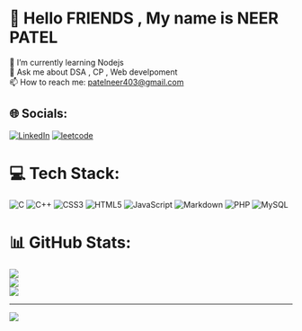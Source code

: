# 💫 Hello FRIENDS , My name is NEER PATEL 
🌱 I’m currently learning Nodejs<br>💬 Ask me about  DSA , CP , Web develpoment<br>📫 How to reach me: patelneer403@gmail.com


## 🌐 Socials:
[![LinkedIn](https://img.shields.io/badge/LinkedIn-%230077B5.svg?logo=linkedin&logoColor=white)](https://www.linkedin.com/in/neer-patel-b316b1237/)
[![leetcode](https://leetcode.com/_next/static/images/logo-dark-c96c407d175e36c81e236fcfdd682a0b.png) ](https://leetcode.com/neer_11/)

# 💻 Tech Stack:
![C](https://img.shields.io/badge/c-%2300599C.svg?style=for-the-badge&logo=c&logoColor=white) ![C++](https://img.shields.io/badge/c++-%2300599C.svg?style=for-the-badge&logo=c%2B%2B&logoColor=white) ![CSS3](https://img.shields.io/badge/css3-%231572B6.svg?style=for-the-badge&logo=css3&logoColor=white) ![HTML5](https://img.shields.io/badge/html5-%23E34F26.svg?style=for-the-badge&logo=html5&logoColor=white) ![JavaScript](https://img.shields.io/badge/javascript-%23323330.svg?style=for-the-badge&logo=javascript&logoColor=%23F7DF1E) ![Markdown](https://img.shields.io/badge/markdown-%23000000.svg?style=for-the-badge&logo=markdown&logoColor=white) ![PHP](https://img.shields.io/badge/php-%23777BB4.svg?style=for-the-badge&logo=php&logoColor=white) ![MySQL](https://img.shields.io/badge/mysql-%2300f.svg?style=for-the-badge&logo=mysql&logoColor=white)
# 📊 GitHub Stats:
![](https://github-readme-stats.vercel.app/api?username=neer-patel-11&theme=dark&hide_border=false&include_all_commits=false&count_private=false)<br/>
![](https://github-readme-streak-stats.herokuapp.com/?user=neer-patel-11&theme=dark&hide_border=false)<br/>
![](https://github-readme-stats.vercel.app/api/top-langs/?username=neer-patel-11&theme=dark&hide_border=false&include_all_commits=false&count_private=false&layout=compact)

---
[![](https://visitcount.itsvg.in/api?id=neer-patel-11&icon=0&color=0)](https://visitcount.itsvg.in)
